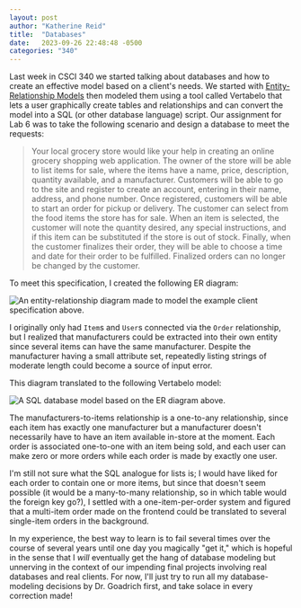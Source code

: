 ```yaml
---
layout: post
author: "Katherine Reid"
title:  "Databases"
date:   2023-09-26 22:48:48 -0500
categories: "340"
---
```

Last week in CSCI 340 we started talking about databases and how to create an effective model based on a client's needs. We started with [Entity-Relationship Models](https://en.wikipedia.org/wiki/Entity%E2%80%93relationship_model) then modeled them using a tool called Vertabelo that lets a user graphically create tables and relationships and can convert the model into a SQL (or other database language) script. Our assignment for Lab 6 was to take the following scenario and design a database to meet the requests:

> Your local grocery store would like your help in creating an online grocery shopping web application. The owner of the store will be able to list items for sale, where the items have a name, price, description, quantity available, and a manufacturer. Customers will be able to go to the site and register to create an account, entering in their name, address, and phone number. Once registered, customers will be able to start an order for pickup or delivery. The customer can select from the food items the store has for sale. When an item is selected, the customer will note the quantity desired, any special instructions, and if this item can be substituted if the store is out of stock. Finally, when the customer finalizes their order, they will be able to choose a time and date for their order to be fulfilled. Finalized orders can no longer be changed by the customer.

To meet this specification, I created the following ER diagram:

![An entity-relationship diagram made to model the example client specification above.]({{site.baseurl}}/assets/images/csci340lab6erd.png)

I originally only had `Item`s and `User`s connected via the `Order` relationship, but I realized that manufacturers could be extracted into their own entity since several items can have the same manufacturer. Despite the manufacturer having a small attribute set, repeatedly listing strings of moderate length could become a source of input error.

This diagram translated to the following Vertabelo model:

![A SQL database model based on the ER diagram above.]({{site.baseurl}}/assets/images/csci340lab6sqlmodel.png)

The manufacturers-to-items relationship is a one-to-any relationship, since each item has exactly one manufacturer but a manufacturer doesn't necessarily have to have an item available in-store at the moment. Each order is associated one-to-one with an item being sold, and each user can make zero or more orders while each order is made by exactly one user.

I'm still not sure what the SQL analogue for lists is; I would have liked for each order to contain one or more items, but since that doesn't seem possible (it would be a many-to-many relationship, so in which table would the foreign key go?), I settled with a one-item-per-order system and figured that a multi-item order made on the frontend could be translated to several single-item orders in the background.

In my experience, the best way to learn is to fail several times over the course of several years until one day you magically "get it," which is hopeful in the sense that I _will_ eventually get the hang of database modeling but unnerving in the context of our impending final projects involving real databases and real clients. For now, I'll just try to run all my database-modeling decisions by Dr. Goadrich first, and take solace in every correction made!
